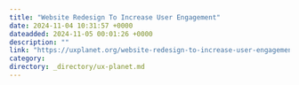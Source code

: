 ```yaml
---
title: "Website Redesign To Increase User Engagement"
date: 2024-11-04 10:31:57 +0000
dateadded: 2024-11-05 00:01:26 +0000
description: ""
link: "https://uxplanet.org/website-redesign-to-increase-user-engagement-7aefb0639c52?source=rss----819cc2aaeee0---4"
category:
directory: _directory/ux-planet.md
---
```

